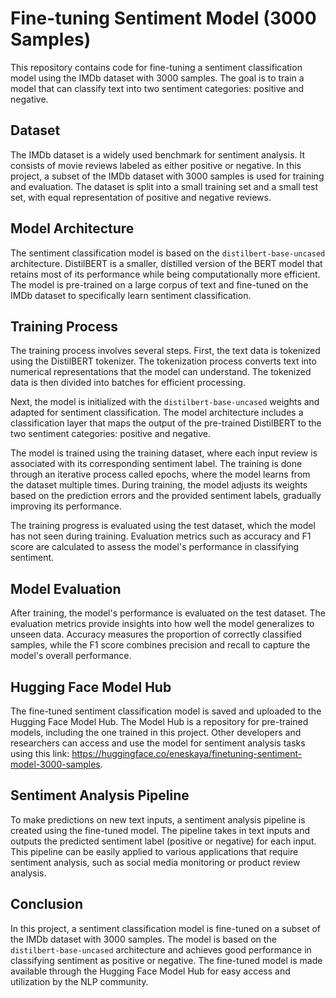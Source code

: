 # Fine-tuning Sentiment Model (3000 Samples)

This repository contains code for fine-tuning a sentiment classification model using the IMDb dataset with 3000 samples. The goal is to train a model that can classify text into two sentiment categories: positive and negative.

## Dataset

The IMDb dataset is a widely used benchmark for sentiment analysis. It consists of movie reviews labeled as either positive or negative. In this project, a subset of the IMDb dataset with 3000 samples is used for training and evaluation. The dataset is split into a small training set and a small test set, with equal representation of positive and negative reviews.

## Model Architecture

The sentiment classification model is based on the `distilbert-base-uncased` architecture. DistilBERT is a smaller, distilled version of the BERT model that retains most of its performance while being computationally more efficient. The model is pre-trained on a large corpus of text and fine-tuned on the IMDb dataset to specifically learn sentiment classification.

## Training Process

The training process involves several steps. First, the text data is tokenized using the DistilBERT tokenizer. The tokenization process converts text into numerical representations that the model can understand. The tokenized data is then divided into batches for efficient processing.

Next, the model is initialized with the `distilbert-base-uncased` weights and adapted for sentiment classification. The model architecture includes a classification layer that maps the output of the pre-trained DistilBERT to the two sentiment categories: positive and negative.

The model is trained using the training dataset, where each input review is associated with its corresponding sentiment label. The training is done through an iterative process called epochs, where the model learns from the dataset multiple times. During training, the model adjusts its weights based on the prediction errors and the provided sentiment labels, gradually improving its performance.

The training progress is evaluated using the test dataset, which the model has not seen during training. Evaluation metrics such as accuracy and F1 score are calculated to assess the model's performance in classifying sentiment.

## Model Evaluation

After training, the model's performance is evaluated on the test dataset. The evaluation metrics provide insights into how well the model generalizes to unseen data. Accuracy measures the proportion of correctly classified samples, while the F1 score combines precision and recall to capture the model's overall performance.

## Hugging Face Model Hub

The fine-tuned sentiment classification model is saved and uploaded to the Hugging Face Model Hub. The Model Hub is a repository for pre-trained models, including the one trained in this project. Other developers and researchers can access and use the model for sentiment analysis tasks using this link: https://huggingface.co/eneskaya/finetuning-sentiment-model-3000-samples.

## Sentiment Analysis Pipeline

To make predictions on new text inputs, a sentiment analysis pipeline is created using the fine-tuned model. The pipeline takes in text inputs and outputs the predicted sentiment label (positive or negative) for each input. This pipeline can be easily applied to various applications that require sentiment analysis, such as social media monitoring or product review analysis.

## Conclusion

In this project, a sentiment classification model is fine-tuned on a subset of the IMDb dataset with 3000 samples. The model is based on the `distilbert-base-uncased` architecture and achieves good performance in classifying sentiment as positive or negative. The fine-tuned model is made available through the Hugging Face Model Hub for easy access and utilization by the NLP community.
